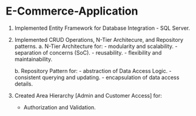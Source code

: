 # E-Commerce-Application
1. Implemented Entity Framework for Database Integration - SQL Server.
2. Implemented CRUD Operations, N-Tier Architecure, and Repository patterns.
	a. N-Tier Architecture for:
		- modularity and scalability.
		- separation of concerns (SoC).
		- reusability.
		- flexibility and maintainability.
	
	b. Repository Pattern for:
		- abstraction of Data Access Logic.
		- consistent querying and updating. 
		- encapsulation of data access details.
3. Created Area Hierarchy [Admin and Customer Access] for:
	- Authorization and Validation.

